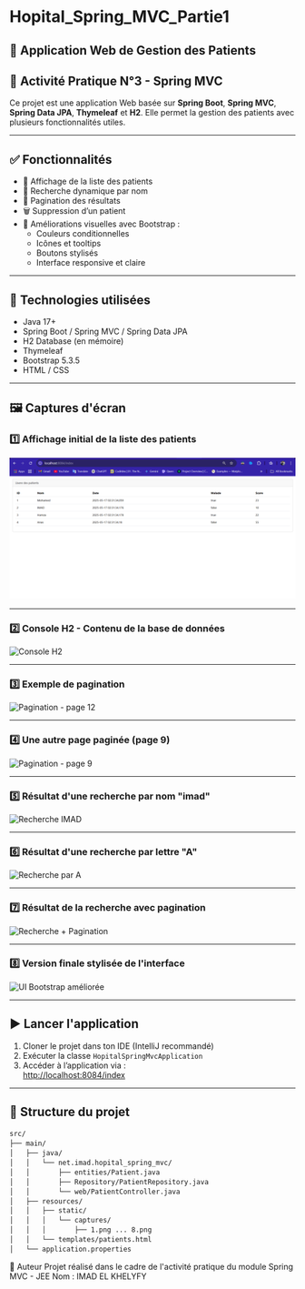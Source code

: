 # Hopital_Spring_MVC_Partie1

## 🏥 Application Web de Gestion des Patients

## 📘 Activité Pratique N°3 - Spring MVC

Ce projet est une application Web basée sur **Spring Boot**, **Spring MVC**, **Spring Data JPA**, **Thymeleaf** et **H2**. Elle permet la gestion des patients avec plusieurs fonctionnalités utiles.

---

## ✅ Fonctionnalités

- 📄 Affichage de la liste des patients
- 🔎 Recherche dynamique par nom
- 🧮 Pagination des résultats
- 🗑️ Suppression d’un patient
- 🎨 Améliorations visuelles avec Bootstrap :
  - Couleurs conditionnelles
  - Icônes et tooltips
  - Boutons stylisés
  - Interface responsive et claire

---

## 🧱 Technologies utilisées

- Java 17+
- Spring Boot / Spring MVC / Spring Data JPA
- H2 Database (en mémoire)
- Thymeleaf
- Bootstrap 5.3.5
- HTML / CSS

---

## 🖼️ Captures d'écran

### 1️⃣ Affichage initial de la liste des patients

![Liste des patients](screnne\1.png)

---

### 2️⃣ Console H2 - Contenu de la base de données

![Console H2](static/captures/2.png)

---

### 3️⃣ Exemple de pagination

![Pagination - page 12](static/captures/3.png)

---

### 4️⃣ Une autre page paginée (page 9)

![Pagination - page 9](static/captures/4.png)

---

### 5️⃣ Résultat d'une recherche par nom "imad"

![Recherche IMAD](static/captures/5.png)

---

### 6️⃣ Résultat d'une recherche par lettre "A"

![Recherche par A](static/captures/6.png)

---

### 7️⃣ Résultat de la recherche avec pagination

![Recherche + Pagination](static/captures/7.png)

---

### 8️⃣ Version finale stylisée de l'interface

![UI Bootstrap améliorée](static/captures/8.png)

---

## ▶️ Lancer l'application

1. Cloner le projet dans ton IDE (IntelliJ recommandé)
2. Exécuter la classe `HopitalSpringMvcApplication`
3. Accéder à l’application via :  
   [http://localhost:8084/index](http://localhost:8084/index)

---

## 📂 Structure du projet

```bash
src/
├── main/
│   ├── java/
│   │   └── net.imad.hopital_spring_mvc/
│   │       ├── entities/Patient.java
│   │       ├── Repository/PatientRepository.java
│   │       └── web/PatientController.java
│   ├── resources/
│   │   ├── static/
│   │   │   └── captures/
│   │   │       ├── 1.png ... 8.png
│   │   └── templates/patients.html
│   └── application.properties
```

👤 Auteur
Projet réalisé dans le cadre de l'activité pratique du module Spring MVC - JEE
Nom : IMAD EL KHELYFY

